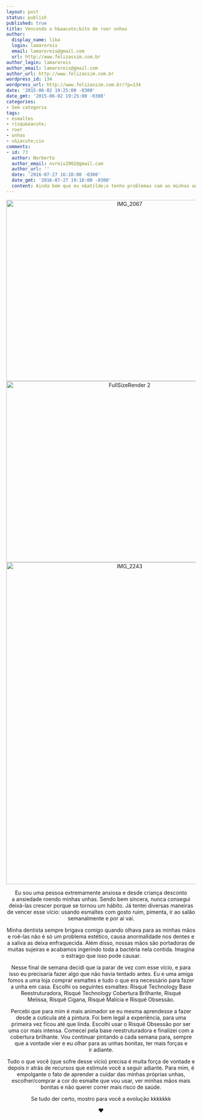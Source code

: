 ```yaml
---
layout: post
status: publish
published: true
title: Vencendo o h&aacute;bito de roer unhas
author:
  display_name: lika
  login: lamaroreis
  email: lamaroreis@gmail.com
  url: http://www.felizassim.com.br
author_login: lamaroreis
author_email: lamaroreis@gmail.com
author_url: http://www.felizassim.com.br
wordpress_id: 134
wordpress_url: http://www.felizassim.com.br/?p=134
date: '2015-06-02 19:25:00 -0300'
date_gmt: '2015-06-02 19:25:00 -0300'
categories:
- Sem categoria
tags:
- esmaltes
- risqu&eacute;
- roer
- unhas
- v&iacute;cio
comments:
- id: 73
  author: Norberto
  author_email: nvreis2002@gmail.com
  author_url: ''
  date: '2016-07-27 16:10:00 -0300'
  date_gmt: '2016-07-27 19:10:00 -0300'
  content: Ainda bem que eu n&atilde;o tenho problemas com as minhas unhas... kkkkk
---
```

<p style="text-align: center;"><a href="http://52.88.2.168/wp-content/uploads/2015/06/FullSizeRender-2.jpg"><img class="aligncenter wp-image-136 size-large" src="http://52.88.2.168/wp-content/uploads/2015/06/IMG_2067-1024x768.jpg" alt="IMG_2067" width="640" height="480" /></a><a href="http://52.88.2.168/wp-content/uploads/2015/06/FullSizeRender-2.jpg"><img class="aligncenter wp-image-135 size-large" src="http://52.88.2.168/wp-content/uploads/2015/06/FullSizeRender-2-1024x768.jpg" alt="FullSizeRender 2" width="640" height="480" /></a> <a href="http://52.88.2.168/wp-content/uploads/2015/06/IMG_2243.jpg"><img class="aligncenter wp-image-137 size-large" src="http://52.88.2.168/wp-content/uploads/2015/06/IMG_2243-768x1024.jpg" alt="IMG_2243" width="640" height="853" /></a></p></p>
<p style="text-align: center;">Eu sou uma pessoa extremamente ansiosa e desde crian&ccedil;a desconto a&nbsp;ansiedade roendo minhas&nbsp;unhas. Sendo bem sincera, nunca consegui deix&aacute;-las crescer&nbsp;porque se tornou um h&aacute;bito.&nbsp;J&aacute; tentei diversas maneiras de&nbsp;vencer esse v&iacute;cio: usando esmaltes com gosto ruim,&nbsp;pimenta, ir ao sal&atilde;o semanalmente e por ai vai.</p></p>
<p style="text-align: center;">Minha dentista sempre brigava comigo quando olhava para as minhas m&atilde;os e ro&ecirc;-las n&atilde;o &eacute; s&oacute; um problema est&eacute;tico, causa anormalidade&nbsp;nos dentes e a saliva as deixa enfraquecida. Al&eacute;m disso,&nbsp;nossas m&atilde;os s&atilde;o portadoras de muitas sujeiras e acabamos ingerindo toda a bact&eacute;ria nela contida. Imagina o estrago que isso pode causar.</p></p>
<p style="text-align: center;">Nesse final de semana decidi que ia parar de vez com esse v&iacute;cio, e para isso eu precisaria fazer algo que n&atilde;o havia tentado antes. Eu e uma amiga fomos a uma loja comprar esmaltes e tudo o que era necess&aacute;rio para fazer a unha em casa. Escolhi os seguintes esmaltes:&nbsp;Risqu&eacute; Technology Base Reestruturadora, Risqu&eacute; Technology Cobertura Brilhante,&nbsp;Risqu&eacute; Melissa,&nbsp;Risqu&eacute; Cigana,&nbsp;Risqu&eacute; Mal&iacute;cia e&nbsp;Risqu&eacute; Obsess&atilde;o.</p></p>
<p style="text-align: center;">Percebi que para mim&nbsp;&eacute; mais animador se eu mesma aprendesse a fazer desde a cut&iacute;cula at&eacute; a pintura. Foi bem legal a experi&ecirc;ncia, para uma primeira vez ficou at&eacute; que linda. Escolhi usar o Risqu&eacute; Obsess&atilde;o por ser uma cor mais intensa. Comecei pela&nbsp;base reestruturadora e finalizei com a cobertura brilhante. Vou continuar pintando a cada semana para, sempre que a vontade vier e eu olhar para as unhas bonitas, ter mais for&ccedil;as e ir&nbsp;adiante.</p></p>
<p style="text-align: center;">Tudo o que voc&ecirc; (que sofre desse v&iacute;cio) precisa &eacute; muita for&ccedil;a de vontade e depois ir atr&aacute;s de recursos que estimule voc&ecirc; a seguir adiante.&nbsp;Para mim, &eacute; empolgante o fato de aprender a cuidar das minhas pr&oacute;prias unhas, escolher/comprar a cor do esmalte que vou usar, ver minhas m&atilde;os mais bonitas e n&atilde;o querer correr mais risco de sa&uacute;de.</p></p>
<p style="text-align: center;">Se tudo der certo, mostro para voc&ecirc; a evolu&ccedil;&atilde;o kkkkkkk</p></p>
<p style="text-align: center;"><b>&hearts;</b></p></p>
